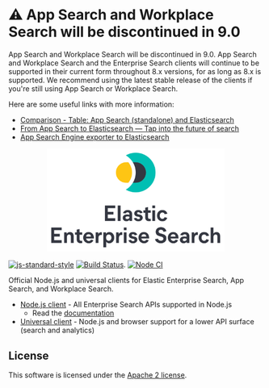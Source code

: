 # :warning: App Search and Workplace Search will be discontinued in 9.0

App Search and Workplace Search will be discontinued in 9.0.
App Search and Workplace Search and the Enterprise Search clients will continue to be supported in their current form throughout 8.x versions, for as long as 8.x is supported.
We recommend using the latest stable release of the clients if you're still using App Search or Workplace Search.

Here are some useful links with more information:

- [Comparison - Table: App Search (standalone) and Elasticsearch](https://www.elastic.co/guide/en/app-search/current/index.html)
- [From App Search to Elasticsearch — Tap into the future of search](https://www.elastic.co/blog/app-search-to-elasticsearch)
- [App Search Engine exporter to Elasticsearch](https://github.com/elastic/elasticsearch-labs/blob/main/notebooks/enterprise-search/app-search-engine-exporter.ipynb)

<p align="center">
  <a href="https://github.com/elastic/enterprise-search-js">
    <img src="https://github.com/elastic/enterprise-search-js/raw/main/packages/enterprise-search/test/fixtures/elastic-enterprise-search-logo.png" width="70%" alt="Elastic Enterprise Search" />
  </a>
</p>

[![js-standard-style](https://img.shields.io/badge/code%20style-standard-brightgreen.svg?style=flat)](http://standardjs.com/)  [![Build Status](https://clients-ci.elastic.co/buildStatus/icon?job=elastic%2Benterprise-search-js%2Bmain)](https://clients-ci.elastic.co/job/elastic+enterprise-search-js+main/). [![Node CI](https://github.com/elastic/enterprise-search-js/actions/workflows/nodejs.yml/badge.svg)](https://github.com/elastic/enterprise-search-js/actions/workflows/nodejs.yml)


Official Node.js and universal clients for Elastic Enterprise Search, App Search, and Workplace Search.

- [Node.js client](./packages/enterprise-search) - All Enterprise Search APIs supported in Node.js
   - Read the [documentation](https://www.elastic.co/guide/en/enterprise-search-clients/enterprise-search-node/master/index.html)
- [Universal client](./packages/enterprise-search-universal) - Node.js and browser support for a lower API surface (search and analytics)

## License

This software is licensed under the [Apache 2 license](./LICENSE).
